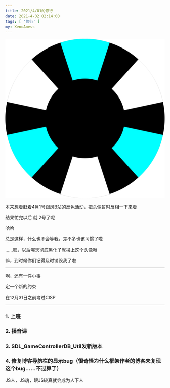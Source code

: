 ```yaml
---
title: 2021/4/01的修行
date: 2021-4-02 02:14:00
tags: [ '修行' ]
my: XenoAmess
---
```


![output_1024_r](/resources/20210401修行/output_1024_r.svg)

本来想着赶着4月1号跟风B站的反色活动，把头像暂时反相一下来着

结果忙完以后 就 2号了呢

哈哈

总是这样，什么也不会等我，差不多也该习惯了啦

……嗯，以后哪天彻底黑化了就换上这个头像哦

嘛，到时候你们记得及时销毁我了啦

---

啊，还有一件小事

定一个新的约束

在12月31日之前考过CISP

---

### 1. 上班

### 2. 播音课

### 3. SDL_GameControllerDB_Util发新版本

### 4. 修复博客导航栏的显示bug（很奇怪为什么框架作者的博客未复现这个bug……不过算了）

JS人，JS魂，跟JS较真就会成为人下人
